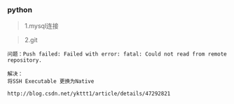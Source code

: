 ### python ###

> 1.mysql连接

> 2.git

    问题：Push failed: Failed with error: fatal: Could not read from remote repository.

    解决：
    将SSH Executable 更换为Native

    http://blog.csdn.net/ykttt1/article/details/47292821

	